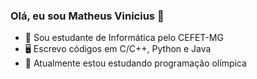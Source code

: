 ### Olá, eu sou Matheus Vinicius 👋

- 🏫 Sou estudante de Informática pelo CEFET-MG
- 🖥 Escrevo códigos em C/C++, Python e Java
- 📘 Atualmente estou estudando programação olímpica
